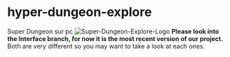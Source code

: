 # hyper-dungeon-explore
Super Dungeon sur pc
![Super-Dungeon-Explore-Logo](https://user-images.githubusercontent.com/117005254/207467860-a4b7aed0-b587-46b4-a9cb-591f33ea7c20.png)
**Please look into the Interface branch, for now it is the most recent version of our project.**
Both are very different so you may want to take a look at each ones.
